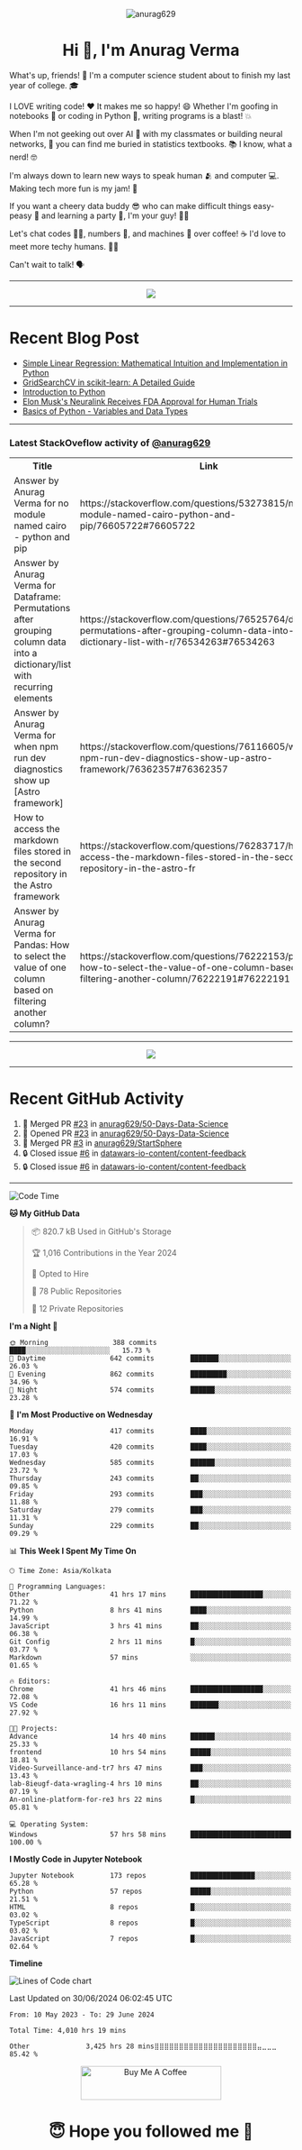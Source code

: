 

<p align="center"> <img src="https://komarev.com/ghpvc/?username=anurag629&label=Profile%20views&color=0e75b6&style=flat" alt="anurag629" /> </p>

<h1 align="center">Hi 👋, I'm Anurag Verma</h1>

What's up, friends! 👋 I'm a computer science student about to finish my last year of college. 🎓

I LOVE writing code! ❤️ It makes me so happy! 😄 Whether I'm goofing in notebooks 📓 or coding in Python 🐍, writing programs is a blast! 💥

When I'm not geeking out over AI 🤖 with my classmates or building neural networks, 🧠 you can find me buried in statistics textbooks. 📚 I know, what a nerd! 🤓

I'm always down to learn new ways to speak human 🫂 and computer 💻. Making tech more fun is my jam! 🍇

If you want a cheery data buddy 😎 who can make difficult things easy-peasy 🥝 and learning a party 🎉, I'm your guy! 🙋‍♂️

Let's chat codes 👨‍💻, numbers 🧮, and machines 🤖 over coffee! ☕ I'd love to meet more techy humans. 💁‍♂️

Can't wait to talk! 🗣️

---

<p align="center">
  <img src="https://spotify-github-profile.vercel.app/api/view.svg?uid=mwvywke3fo2gajpenodnmobfh&cover_image=true&theme=default&show_offline=false&background_color=121212&interchange=false&bar_color=53b14f&bar_color_cover=true">
</p>

---

# Recent Blog Post

<!-- BLOG-POST-LIST:START -->
- [Simple Linear Regression: Mathematical Intuition and Implementation in Python](https://codercops.tech/blog/machine-learning-algorithms/simple-linear-regression-mathematical-intuation)
- [GridSearchCV in scikit-learn: A Detailed Guide](https://codercops.tech/blog/gridsearchcv-in-scikit-learn-a-detailed-guide)
- [Introduction to Python](https://codercops.tech/blog/python-tutorial/introduction-to-python)
- [Elon Musk&#39;s Neuralink Receives FDA Approval for Human Trials](https://codercops.tech/blog/elon-musks-neuralink-receives-fda-approval-for-human-trials)
- [Basics of Python - Variables and Data Types](https://codercops.tech/blog/python-basics-of-python-variables-and-data-types)
<!-- BLOG-POST-LIST:END -->

---

### Latest StackOveflow activity of [@anurag629](https://github.com/anurag629)
<table>
  <tr><th>Title</th><th>Link</th></tr>
  <!-- STACKOVERFLOW:START --><tr><td>Answer by Anurag Verma for no module named cairo - python and pip</td><td>https://stackoverflow.com/questions/53273815/no-module-named-cairo-python-and-pip/76605722#76605722</td></tr><tr><td>Answer by Anurag Verma for Dataframe: Permutations after grouping column data into a dictionary/list with recurring elements</td><td>https://stackoverflow.com/questions/76525764/dataframe-permutations-after-grouping-column-data-into-a-dictionary-list-with-r/76534263#76534263</td></tr><tr><td>Answer by Anurag Verma for when npm run dev diagnostics show up [Astro framework]</td><td>https://stackoverflow.com/questions/76116605/when-npm-run-dev-diagnostics-show-up-astro-framework/76362357#76362357</td></tr><tr><td>How to access the markdown files stored in the second repository in the Astro framework</td><td>https://stackoverflow.com/questions/76283717/how-to-access-the-markdown-files-stored-in-the-second-repository-in-the-astro-fr</td></tr><tr><td>Answer by Anurag Verma for Pandas: How to select the value of one column based on filtering another column?</td><td>https://stackoverflow.com/questions/76222153/pandas-how-to-select-the-value-of-one-column-based-on-filtering-another-column/76222191#76222191</td></tr><!-- STACKOVERFLOW:END -->
</table>

---

<p align="center">
  <img alig src="https://github-profile-trophy.vercel.app/?username=anurag629&theme=onedark&column=-1" />
</p>

---

# Recent GitHub Activity
<!--START_SECTION:activity-->
1. 🎉 Merged PR [#23](https://github.com/anurag629/50-Days-Data-Science/pull/23) in [anurag629/50-Days-Data-Science](https://github.com/anurag629/50-Days-Data-Science)
2. 💪 Opened PR [#23](https://github.com/anurag629/50-Days-Data-Science/pull/23) in [anurag629/50-Days-Data-Science](https://github.com/anurag629/50-Days-Data-Science)
3. 🎉 Merged PR [#3](https://github.com/anurag629/StartSphere/pull/3) in [anurag629/StartSphere](https://github.com/anurag629/StartSphere)
4. 🔒 Closed issue [#6](https://github.com/datawars-io-content/content-feedback/issues/6) in [datawars-io-content/content-feedback](https://github.com/datawars-io-content/content-feedback)
5. 🔒 Closed issue [#6](https://github.com/datawars-io-content/content-feedback/issues/6) in [datawars-io-content/content-feedback](https://github.com/datawars-io-content/content-feedback)
<!--END_SECTION:activity-->

---

<!--START_SECTION:waka-->
![Code Time](http://img.shields.io/badge/Code%20Time-4%2C010%20hrs%2058%20mins-blue)

**🐱 My GitHub Data** 

> 📦 820.7 kB Used in GitHub's Storage 
 > 
> 🏆 1,016 Contributions in the Year 2024
 > 
> 💼 Opted to Hire
 > 
> 📜 78 Public Repositories 
 > 
> 🔑 12 Private Repositories 
 > 
**I'm a Night 🦉** 

```text
🌞 Morning                388 commits         ████░░░░░░░░░░░░░░░░░░░░░   15.73 % 
🌆 Daytime                642 commits         ███████░░░░░░░░░░░░░░░░░░   26.03 % 
🌃 Evening                862 commits         █████████░░░░░░░░░░░░░░░░   34.96 % 
🌙 Night                  574 commits         ██████░░░░░░░░░░░░░░░░░░░   23.28 % 
```
📅 **I'm Most Productive on Wednesday** 

```text
Monday                   417 commits         ████░░░░░░░░░░░░░░░░░░░░░   16.91 % 
Tuesday                  420 commits         ████░░░░░░░░░░░░░░░░░░░░░   17.03 % 
Wednesday                585 commits         ██████░░░░░░░░░░░░░░░░░░░   23.72 % 
Thursday                 243 commits         ██░░░░░░░░░░░░░░░░░░░░░░░   09.85 % 
Friday                   293 commits         ███░░░░░░░░░░░░░░░░░░░░░░   11.88 % 
Saturday                 279 commits         ███░░░░░░░░░░░░░░░░░░░░░░   11.31 % 
Sunday                   229 commits         ██░░░░░░░░░░░░░░░░░░░░░░░   09.29 % 
```


📊 **This Week I Spent My Time On** 

```text
🕑︎ Time Zone: Asia/Kolkata

💬 Programming Languages: 
Other                    41 hrs 17 mins      ██████████████████░░░░░░░   71.22 % 
Python                   8 hrs 41 mins       ████░░░░░░░░░░░░░░░░░░░░░   14.99 % 
JavaScript               3 hrs 41 mins       ██░░░░░░░░░░░░░░░░░░░░░░░   06.38 % 
Git Config               2 hrs 11 mins       █░░░░░░░░░░░░░░░░░░░░░░░░   03.77 % 
Markdown                 57 mins             ░░░░░░░░░░░░░░░░░░░░░░░░░   01.65 % 

🔥 Editors: 
Chrome                   41 hrs 46 mins      ██████████████████░░░░░░░   72.08 % 
VS Code                  16 hrs 11 mins      ███████░░░░░░░░░░░░░░░░░░   27.92 % 

🐱‍💻 Projects: 
Advance                  14 hrs 40 mins      ██████░░░░░░░░░░░░░░░░░░░   25.33 % 
frontend                 10 hrs 54 mins      █████░░░░░░░░░░░░░░░░░░░░   18.81 % 
Video-Surveillance-and-tr7 hrs 47 mins       ███░░░░░░░░░░░░░░░░░░░░░░   13.43 % 
lab-8ieugf-data-wragling-4 hrs 10 mins       ██░░░░░░░░░░░░░░░░░░░░░░░   07.19 % 
An-online-platform-for-re3 hrs 22 mins       █░░░░░░░░░░░░░░░░░░░░░░░░   05.81 % 

💻 Operating System: 
Windows                  57 hrs 58 mins      █████████████████████████   100.00 % 
```

**I Mostly Code in Jupyter Notebook** 

```text
Jupyter Notebook         173 repos           ████████████████░░░░░░░░░   65.28 % 
Python                   57 repos            █████░░░░░░░░░░░░░░░░░░░░   21.51 % 
HTML                     8 repos             █░░░░░░░░░░░░░░░░░░░░░░░░   03.02 % 
TypeScript               8 repos             █░░░░░░░░░░░░░░░░░░░░░░░░   03.02 % 
JavaScript               7 repos             █░░░░░░░░░░░░░░░░░░░░░░░░   02.64 % 
```



**Timeline**

![Lines of Code chart](https://raw.githubusercontent.com/anurag629/anurag629/main/assets/bar_graph.png)


 Last Updated on 30/06/2024 06:02:45 UTC
<!--END_SECTION:waka-->

<!--START_SECTION:waka-simple-->

```text
From: 10 May 2023 - To: 29 June 2024

Total Time: 4,010 hrs 19 mins

Other              3,425 hrs 28 mins⣿⣿⣿⣿⣿⣿⣿⣿⣿⣿⣿⣿⣿⣿⣿⣿⣿⣿⣿⣿⣿⣤⣀⣀⣀   85.42 %
```

<!--END_SECTION:waka-simple-->

<p align="center"> 
<a href="https://www.buymeacoffee.com/anurag629" target="_blank"><img src="https://cdn.buymeacoffee.com/buttons/default-orange.png" alt="Buy Me A Coffee" height="60" width="250"></a>
</p>


<h1 align="center"> 😇 Hope you followed me 🥰  </h1>
